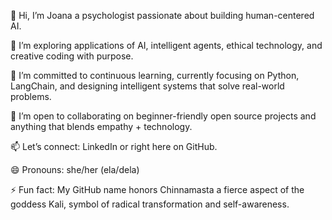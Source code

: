 👋 Hi, I’m Joana a psychologist passionate about building human-centered AI.

👀 I’m exploring applications of AI, intelligent agents, ethical technology, and creative coding with purpose.

🌱 I’m committed to continuous learning, currently focusing on Python, LangChain, and designing intelligent systems that solve real-world problems.

💞️ I’m open to collaborating on beginner-friendly open source projects and anything that blends empathy + technology.

📫 Let’s connect: LinkedIn or right here on GitHub.

😄 Pronouns: she/her (ela/dela)

⚡ Fun fact: My GitHub name honors Chinnamasta a fierce aspect of the goddess Kali, symbol of radical transformation and self-awareness.


<!---
Chinnamasta/Chinnamasta is a ✨ special ✨ repository because its `README.md` (this file) appears on your GitHub profile.
You can click the Preview link to take a look at your changes.
--->
